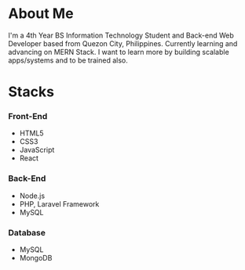 # About Me
I'm a 4th Year BS Information Technology Student and Back-end Web Developer based from Quezon City, Philippines. Currently learning and advancing on MERN Stack. I want to learn more by building scalable apps/systems and to be trained also.

# Stacks
### Front-End
* HTML5
* CSS3
* JavaScript
* React

### Back-End
* Node.js
* PHP, Laravel Framework
* MySQL

### Database
* MySQL
* MongoDB
